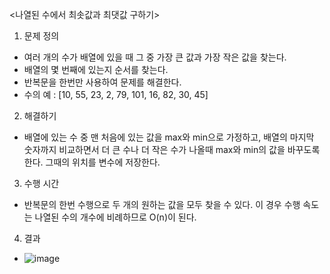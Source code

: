 <나열된 수에서 최솟값과 최댓값 구하기>
   
1) 문제 정의
- 여러 개의 수가 배열에 있을 때 그 중 가장 큰 값과 가장 작은 값을 찾는다.
- 배열의 몇 번째에 있는지 순서를 찾는다.
- 반복문을 한번만 사용하여 문제를 해결한다.
- 수의 예 : [10, 55, 23, 2, 79, 101, 16, 82, 30, 45]


2) 해결하기
- 배열에 있는 수 중 맨 처음에 있는 값을 max와 min으로 가정하고, 배열의 마지막 숫자까지 비교하면서 더 큰 수나 더 작은 수가 나올때 max와 min의 값을 바꾸도록 한다.
그때의 위치를 변수에 저장한다.


3) 수행 시간
- 반복문의 한번 수행으로 두 개의 원하는 값을 모두 찾을 수 있다. 이 경우 수행 속도는 나열된 수의 개수에 비례하므로 O(n)이 된다.


4) 결과
- ![image](https://github.com/1010hy/algorithm/assets/67892327/0a6023b7-862f-4f40-bc76-7e9cbc80cc61)

